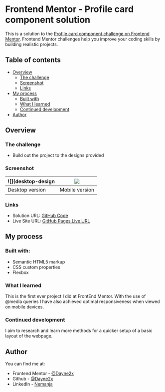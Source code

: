 # Frontend Mentor - Profile card component solution

This is a solution to the [Profile card component challenge on Frontend Mentor](https://www.frontendmentor.io/challenges/profile-card-component-cfArpWshJ). Frontend Mentor challenges help you improve your coding skills by building realistic projects. 

## Table of contents

- [Overview](#overview)
  - [The challenge](#the-challenge)
  - [Screenshot](#screenshot)
  - [Links](#links)
- [My process](#my-process)
  - [Built with](#built-with)
  - [What I learned](#what-i-learned)
  - [Continued development](#continued-development)
- [Author](#author)

## Overview

### The challenge

- Build out the project to the designs provided

### Screenshot
| ![](desktop-design | ![](mobile-design) |
| ------------------------------ | ----------------------------- |
| Desktop version                | Mobile version                |

### Links

- Solution URL: [GitHub Code](https://github.com/Dayne2x/Product-Preview-Card)
- Live Site URL: [GitHub Pages Live URL](https://dayne2x.github.io/Product-Preview-Card/)

## My process

### Built with:

- Semantic HTML5 markup
- CSS custom properties
- Flexbox


### What I learned

This is the first ever project I did at FrontEnd Mentor. With the use of @media queries I have also achieved optimal responsiveness when viewed on mobile devices.


### Continued development

I aim to research and learn more methods for a quicker setup of a basic layout of the webpage.



## Author
You can find me at:

- Frontend Mentor - [@Dayne2x](https://www.frontendmentor.io/profile/Dayne2x)
- Github - [@Dayne2x](https://github.com/Dayne2x)
- LinkedIn - [Nemanja](https://www.linkedin.com/in/nemanjadayne/)

